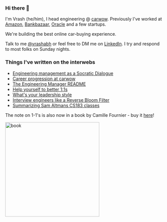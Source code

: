 ### Hi there 👋

I'm Vrash (he/him), I head engineering @ [carwow]. Previously I've worked at [Amazon], [Bankbazaar], [Oracle] and a few startups. 

We're building the best online car-buying experience.

Talk to me [@vrashabh] or feel free to DM me on [LinkedIn]. I try and respond to most folks on Sunday nights. 


### Things I've written on the interwebs
- [Engineering management as a Socratic Dialogue](https://medium.com/carwow-product-engineering/engineering-management-as-a-socratic-dialogue-25918232439f)
- [Career progression at carwow](https://medium.com/carwow-product-engineering/engineering-progression-at-carwow-bee8337ec05d)
- [The Engineering Manager README](https://medium.com/carwow-product-engineering/the-engineering-manager-readme-a0d398f46e82)
- [Help yourself to better 1:1s](https://medium.com/carwow-product-engineering/help-yourself-to-better-1-1s-27c25f7d8d1e)
- [What's your leadership style](https://whizmodo.wordpress.com/2018/01/22/whats-your-leadership-style/)
- [Interview engineers like a Reverse Bloom Filter](https://whizmodo.wordpress.com/2015/02/25/interview-engineers-like-a-reverse-bloom-filter/)
- [Summarizing Sam Altmans CS183 classes](https://whizmodo.wordpress.com/2014/09/25/sam-altmans-cs183b-class-0/)

The note on 1-1's is also now in a book by Camille Fournier - buy it [here](https://amzn.to/38kAhe7)!

<img src="https://covers.oreillystatic.com/images/0636920251835/lrg.jpg" alt="book" width="300"/>

[carwow]: https://github.com/carwow
[Amazon]: https://github.com/amzn
[Bankbazaar]: https://github.com/bankbazaar
[Oracle]: https://github.com/oracle
[Careers at carwow]: https://www.carwow.co.uk/jobs
[@vrashabh]: https://twitter.com/vrashabh
[LinkedIn]: https://www.linkedin.com/in/%F0%9F%91%8B%F0%9F%8F%BC-vrashabh-irde-3bb66b1b
